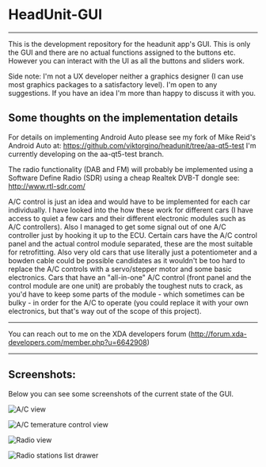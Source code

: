 **HeadUnit-GUI**
============
----------
This is the development repository for the headunit app's GUI. This is only the GUI and there are no actual functions assigned to the buttons etc. However you can interact with the UI as all the buttons and sliders work.

Side note: I'm not a UX developer neither a graphics designer (I can use most graphics packages to a satisfactory level). I'm open to any suggestions. If you have an idea I'm more than happy to discuss it with you. 

Some thoughts on the implementation details
---------------------------------------

For details on implementing Android Auto please see my fork of Mike Reid's Android Auto at:  https://github.com/viktorgino/headunit/tree/aa-qt5-test I'm currently developing on the aa-qt5-test branch.

The radio functionality (DAB and FM) will probably be implemented using a Software Define Radio (SDR) using a cheap Realtek DVB-T dongle see: http://www.rtl-sdr.com/

A/C control is just an idea and would have to be implemented for each car individually. I have looked into the how these work for different cars (I have access to quiet a few cars and their different electronic modules such as A/C controllers). Also I managed to get some signal out of one A/C controller just by hooking it up to the ECU. Certain cars have the A/C control panel and the actual control module separated, these are the most suitable for retrofitting. Also very old cars that use literally just a potentiometer and a bowden cable could be possible candidates as it wouldn't be too hard to replace the A/C controls with a servo/stepper motor and some basic electronics. Cars that have an "all-in-one" A/C control (front panel and the control  module are one unit) are probably the toughest nuts to crack, as you'd have to keep some parts of the module - which sometimes can be bulky - in order for the A/C to operate (you could replace it with your own electronics, but that's way out of the scope of this project).

----------
You can reach out to me on the XDA developers forum (http://forum.xda-developers.com/member.php?u=6642908) 

----------

Screenshots:
------------
Below you can see some screenshots of the current state of the GUI.

![A/C view](https://raw.githubusercontent.com/viktorgino/headunit-gui/master/screenshots/1.png)

![A/C temerature control view](https://raw.githubusercontent.com/viktorgino/headunit-gui/master/screenshots/2.png)

![Radio view](https://raw.githubusercontent.com/viktorgino/headunit-gui/master/screenshots/3.png)

![Radio stations list drawer](https://raw.githubusercontent.com/viktorgino/headunit-gui/master/screenshots/4.png)
